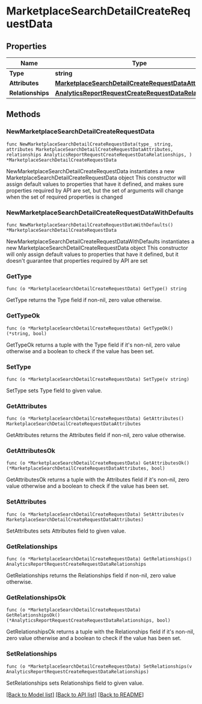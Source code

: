 # MarketplaceSearchDetailCreateRequestData

## Properties

Name | Type | Description | Notes
------------ | ------------- | ------------- | -------------
**Type** | **string** |  | 
**Attributes** | [**MarketplaceSearchDetailCreateRequestDataAttributes**](MarketplaceSearchDetailCreateRequestDataAttributes.md) |  | 
**Relationships** | [**AnalyticsReportRequestCreateRequestDataRelationships**](AnalyticsReportRequestCreateRequestDataRelationships.md) |  | 

## Methods

### NewMarketplaceSearchDetailCreateRequestData

`func NewMarketplaceSearchDetailCreateRequestData(type_ string, attributes MarketplaceSearchDetailCreateRequestDataAttributes, relationships AnalyticsReportRequestCreateRequestDataRelationships, ) *MarketplaceSearchDetailCreateRequestData`

NewMarketplaceSearchDetailCreateRequestData instantiates a new MarketplaceSearchDetailCreateRequestData object
This constructor will assign default values to properties that have it defined,
and makes sure properties required by API are set, but the set of arguments
will change when the set of required properties is changed

### NewMarketplaceSearchDetailCreateRequestDataWithDefaults

`func NewMarketplaceSearchDetailCreateRequestDataWithDefaults() *MarketplaceSearchDetailCreateRequestData`

NewMarketplaceSearchDetailCreateRequestDataWithDefaults instantiates a new MarketplaceSearchDetailCreateRequestData object
This constructor will only assign default values to properties that have it defined,
but it doesn't guarantee that properties required by API are set

### GetType

`func (o *MarketplaceSearchDetailCreateRequestData) GetType() string`

GetType returns the Type field if non-nil, zero value otherwise.

### GetTypeOk

`func (o *MarketplaceSearchDetailCreateRequestData) GetTypeOk() (*string, bool)`

GetTypeOk returns a tuple with the Type field if it's non-nil, zero value otherwise
and a boolean to check if the value has been set.

### SetType

`func (o *MarketplaceSearchDetailCreateRequestData) SetType(v string)`

SetType sets Type field to given value.


### GetAttributes

`func (o *MarketplaceSearchDetailCreateRequestData) GetAttributes() MarketplaceSearchDetailCreateRequestDataAttributes`

GetAttributes returns the Attributes field if non-nil, zero value otherwise.

### GetAttributesOk

`func (o *MarketplaceSearchDetailCreateRequestData) GetAttributesOk() (*MarketplaceSearchDetailCreateRequestDataAttributes, bool)`

GetAttributesOk returns a tuple with the Attributes field if it's non-nil, zero value otherwise
and a boolean to check if the value has been set.

### SetAttributes

`func (o *MarketplaceSearchDetailCreateRequestData) SetAttributes(v MarketplaceSearchDetailCreateRequestDataAttributes)`

SetAttributes sets Attributes field to given value.


### GetRelationships

`func (o *MarketplaceSearchDetailCreateRequestData) GetRelationships() AnalyticsReportRequestCreateRequestDataRelationships`

GetRelationships returns the Relationships field if non-nil, zero value otherwise.

### GetRelationshipsOk

`func (o *MarketplaceSearchDetailCreateRequestData) GetRelationshipsOk() (*AnalyticsReportRequestCreateRequestDataRelationships, bool)`

GetRelationshipsOk returns a tuple with the Relationships field if it's non-nil, zero value otherwise
and a boolean to check if the value has been set.

### SetRelationships

`func (o *MarketplaceSearchDetailCreateRequestData) SetRelationships(v AnalyticsReportRequestCreateRequestDataRelationships)`

SetRelationships sets Relationships field to given value.



[[Back to Model list]](../README.md#documentation-for-models) [[Back to API list]](../README.md#documentation-for-api-endpoints) [[Back to README]](../README.md)


